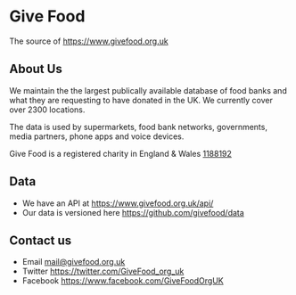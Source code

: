 # Give Food

The source of https://www.givefood.org.uk

## About Us

We maintain the the largest publically available database of food banks and what they are requesting to have donated in the UK. We currently cover over 2300 locations.

The data is used by supermarkets, food bank networks, governments, media partners, phone apps and voice devices.

Give Food is a registered charity in England & Wales [1188192](https://register-of-charities.charitycommission.gov.uk/charity-details/?regid=1188192&subid=0)

## Data

* We have an API at https://www.givefood.org.uk/api/
* Our data is versioned here https://github.com/givefood/data

## Contact us

* Email mail@givefood.org.uk 
* Twitter https://twitter.com/GiveFood_org_uk
* Facebook https://www.facebook.com/GiveFoodOrgUK
